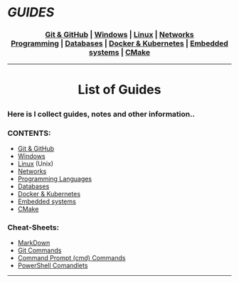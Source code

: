 # _GUIDES_

### <p align=center>[Git & GitHub][git] | [Windows][win] | [Linux][linux] | [Networks][nets] <br/> [Programming][progLang] | [Databases][db] | [Docker & Kubernetes][docker] | [Embedded systems][embSys] | [CMake][CMake] </p>

<!--
* [Git & GitHub][git]
* [Windows][win]
* [Linux][linux] (Unix)
* [Networks][nets]
* [Programming Languages][progLang]
* [Databases][db]
* [Docker & Kubernetes][docker]
* [Embedded systems][embSys]
* [CMake][CMake]
-->

[git]:      res/001_Git_and_GitHub_/Git_And_GitHub.md
[win]:      res/002_Windows_/Windows.md
[linux]:    res/003_Linux_(Unix)_/Linux_(Unix).md
[nets]:     res/004_Networks_/Networks.md
[progLang]: res/005_Programming_languages_/Programming.md
[db]:       res/006_Databases_/Databases.md
[docker]:   res/007_Docker_and_Kubernetes_/Docker_and_Kubernates.md
[embSys]:   res/008_Embedded_systems_/Embedded_systems.md
[CMake]:    res/009_CMake_/CMake_Tutorial.md

---
<!-- ---------------------------------- * Navigation * ---------------------------------- -->

# <p align=center><b>List of Guides</b></p>

### Here is I collect guides, notes and other information..

### CONTENTS:<!--Done!-->

* [Git & GitHub][git]
* [Windows][win]
* [Linux][linux] (Unix)
* [Networks][nets]
* [Programming Languages][progLang]
* [Databases][db]
* [Docker & Kubernetes][docker]
* [Embedded systems][embSys]
* [CMake][CMake]

### Cheat-Sheets:

* [MarkDown][MarkDown]
* [Git Commands][GitCommands]
* [Command Prompt (cmd) Commands][cmdCommands]
* [PowerShell Comandlets][pwshCommands]

<!--
* [MarkDown][MarkDown]
* [Git Commands][GitCommands]
* [Command Prompt (cmd) Commands][cmdCommands]
* [PowerShell Comandlets][pwshCommands]
-->

[MarkDown]:     res/001_Git_and_GitHub_/res/001_Markdown_README_/read/MarkDown.md
[GitCommands]:  res/001_Git_and_GitHub_/res/002_Git_Commands_/read/Git_Commands.md
[cmdCommands]:  res/002_Windows_/res/read/32_Cmd_PROMPT_/read/CommandPrompt_commands.md
[pwshCommands]: res/002_Windows_/res/read/32_Cmdlet_POWERSHELL_/read/PowerShell.md

---